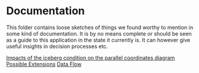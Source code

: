 # Documentation

This folder contains loose sketches of things we found worthy to mention in some kind of documentation. It is by no means complete or should be seen as a guide to this application in the state it currently is. It can however give useful insights in decision processes etc.

[Impacts of the iceberg condition on the parallel coordinates diagram](parcoords-comparison.md)
[Possible Extensions](possible-extensions.md)
[Data Flow](data-flow.md)